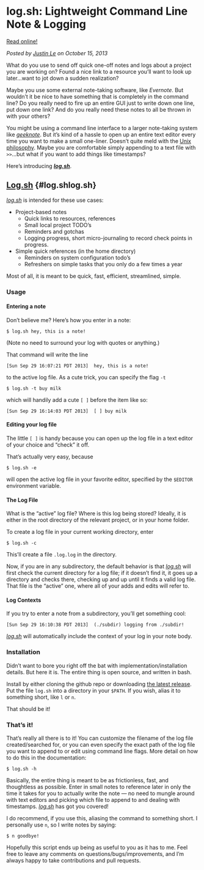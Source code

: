 log.sh: Lightweight Command Line Note & Logging
===============================================

[Read online!](https://blog.jle.im/entry/log-sh-lightweight-command-line-note-logging.html)

*Posted by [Justin Le](https://blog.jle.im/) on October 15, 2013*

What do you use to send off quick one-off notes and logs about a project
you are working on? Found a nice link to a resource you’ll want to look
up later…want to jot down a sudden realization?

Maybe you use some external note-taking software, like *Evernote*. But
wouldn’t it be nice to have something that is completely in the command
line? Do you really need to fire up an entire GUI just to write down one
line, put down one link? And do you really need these notes to all be
thrown in with your others?

You might be using a command line interface to a larger note-taking
system like *[geeknote](http://geeknote.me/)*. But it’s kind of a hassle
to open up an entire text editor every time you want to make a small
one-liner. Doesn’t quite meld with the [Unix
philosophy](http://www.faqs.org/docs/artu/ch01s06.html). Maybe you are
comfortable simply appending to a text file with `>>`…but what if you
want to add things like timestamps?

Here’s introducing ***[log.sh](https://github.com/mstksg/log.sh)***.

[Log.sh](https://github.com/mstksg/log.sh) {#log.shlog.sh}
------------------------------------------

*[log.sh](https://github.com/mstksg/log.sh)* is intended for these use
cases:

-   Project-based notes
    -   Quick links to resources, references
    -   Small local project TODO’s
    -   Reminders and gotchas
    -   Logging progress, short micro-journaling to record check points
        in progress.
-   Simple quick references (in the home directory)
    -   Reminders on system configuration todo’s
    -   Refreshers on simple tasks that you only do a few times a year

Most of all, it is meant to be quick, fast, efficient, streamlined,
simple.

### Usage

#### Entering a note

Don’t believe me? Here’s how you enter in a note:

``` {.bash}
$ log.sh hey, this is a note!
```

(Note no need to surround your log with quotes or anything.)

That command will write the line

    [Sun Sep 29 16:07:21 PDT 2013]  hey, this is a note!

to the active log file. As a cute trick, you can specify the flag `-t`

``` {.bash}
$ log.sh -t buy milk
```

which will handily add a cute `[ ]` before the item like so:

    [Sun Sep 29 16:14:03 PDT 2013]  [ ] buy milk

#### Editing your log file

The little `[ ]` is handy because you can open up the log file in a text
editor of your choice and “check” it off.

That’s actually very easy, because

``` {.bash}
$ log.sh -e
```

will open the active log file in your favorite editor, specified by the
`$EDITOR` environment variable.

#### The Log File

What is the “active” log file? Where is this log being stored? Ideally,
it is either in the root directory of the relevant project, or in your
home folder.

To create a log file in your current working directory, enter

``` {.bash}
$ log.sh -c
```

This’ll create a file `.log.log` in the directory.

Now, if you are in any subdirectory, the default behavior is that
*[log.sh](https://github.com/mstksg/log.sh)* will first check the
current directory for a log file; if it doesn’t find it, it goes up a
directory and checks there, checking up and up until it finds a valid
log file. That file is the “active” one, where all of your adds and
edits will refer to.

#### Log Contexts

If you try to enter a note from a subdirectory, you’ll get something
cool:

    [Sun Sep 29 16:10:38 PDT 2013]  (./subdir) logging from ./subdir!

*[log.sh](https://github.com/mstksg/log.sh)* will automatically include
the context of your log in your note body.

### Installation

Didn’t want to bore you right off the bat with
implementation/installation details. But here it is. The entire thing is
open source, and written in bash.

Install by either cloning the github repo or downloading [the latest
release](https://github.com/mstksg/log.sh/releases). Put the file
`log.sh` into a directory in your `$PATH`. If you wish, alias it to
something short, like `l` or `n`.

That should be it!

### That’s it!

That’s really all there is to it! You can customize the filename of the
log file created/searched for, or you can even specify the exact path of
the log file you want to append to or edit using command line flags.
More detail on how to do this in the documentation:

``` {.bash}
$ log.sh -h
```

Basically, the entire thing is meant to be as frictionless, fast, and
thoughtless as possible. Enter in small notes to reference later in only
the time it takes for you to actually write the note — no need to mungle
around with text editors and picking which file to append to and dealing
with timestamps. *[log.sh](https://github.com/mstksg/log.sh)* has got
you covered!

I do recommend, if you use this, aliasing the command to something
short. I personally use `n`, so I write notes by saying:

``` {.bash}
$ n goodbye!
```

Hopefully this script ends up being as useful to you as it has to me.
Feel free to leave any comments on questions/bugs/improvements, and I’m
always happy to take contributions and pull requests.
